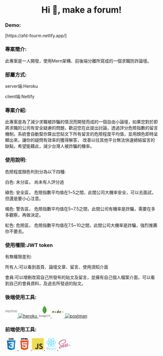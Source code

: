 <h1 align="center">Hi 👋, make a forum!</h1>

<h3 align="left" >Demo:</h3>
[https://afd-fourm.netlify.app/]

<h3 align="left">專案簡介:</h3>
<p align="left">此專案是一人開發，使用Mern架構、前後端分離所寫成的一個求職防詐論壇。</p>

<h3 align="left">部屬方式:</h3>
<p align="left">server端:Heroku</p>
<p align="left">client端:Netlify</p>

<h3 align="left">專案介紹:</h3>
<p align="left">此專案是為了減少求職被詐騙的情況而開發而成的一個自由小論壇，如果您對於即將求職的公司有安全疑慮的問題，歡迎您在此提出討論，透過評分危險指數的留言機制，系統會自動幫你算出您貼文下所有留言的危險程度平均值，並用顏色即時呈顯出來，讓你的疑問有效率的獲得解答， 改善以往其他平台無法快速總結留言的缺點，希望能藉此，減少台灣人被詐騙的機率。</p>

<h3 align="left">使用說明:</h3>
<p align="left">危險程度顏色判別分為以下四種:</p>
<p align="left">白色: 未分區， 尚未有人評分過</p>
<p align="left">綠色: 安全區， 危險指數平均值在1~5之間，此間公司大機率安全，可以去面試，但還是要小心注意。</p>
<p align="left">橘色: 警告區， 危險指數平均值在5~7.5之間，此間公司有機率是詐騙，需要在多多觀察，再做決定。</p>
<p align="left">紅色: 危險區， 危險指數平均值在7.5~10之間，此間公司大機率是詐騙，強烈推薦你不要去。</p>


<h3 align="left">使用權限:JWT token</h3>
<p align="left">有無權限差別:</p>
<p align="left">所有人:可以看到首頁、論壇文章、留言、使用須知介面</p>
<p align="left">會員:可以增刪改寫自己所發布的貼文及留言，並擁有自己個人檔案介面，可以看到自己的會員資料，及過去所發過的貼文。</p>

<h3 align="left">後端使用工具:</h3>
<p align="left"> <a href="https://expressjs.com" target="_blank" rel="noreferrer"> <img src="https://raw.githubusercontent.com/devicons/devicon/master/icons/express/express-original-wordmark.svg" alt="express" width="40" height="40"/> </a> <a href="https://heroku.com" target="_blank" rel="noreferrer"> <img src="https://www.vectorlogo.zone/logos/heroku/heroku-icon.svg" alt="heroku" width="40" height="40"/> </a> <a href="https://www.mongodb.com/" target="_blank" rel="noreferrer"> <img src="https://raw.githubusercontent.com/devicons/devicon/master/icons/mongodb/mongodb-original-wordmark.svg" alt="mongodb" width="40" height="40"/> </a> <a href="https://nodejs.org" target="_blank" rel="noreferrer"> <img src="https://raw.githubusercontent.com/devicons/devicon/master/icons/nodejs/nodejs-original-wordmark.svg" alt="nodejs" width="40" height="40"/> </a> <a href="https://postman.com" target="_blank" rel="noreferrer"> <img src="https://www.vectorlogo.zone/logos/getpostman/getpostman-icon.svg" alt="postman" width="40" height="40"/> </a> </p>

<h3 align="left">前端使用工具:</h3>
<p align="left"> <a href="https://www.w3schools.com/css/" target="_blank" rel="noreferrer"> <img src="https://raw.githubusercontent.com/devicons/devicon/master/icons/css3/css3-original-wordmark.svg" alt="css3" width="40" height="40"/> </a> <a href="https://heroku.com" target="_blank" rel="noreferrer"> <img src="https://raw.githubusercontent.com/devicons/devicon/master/icons/html5/html5-original-wordmark.svg" alt="html5" width="40" height="40"/> </a> <a href="https://developer.mozilla.org/en-US/docs/Web/JavaScript" target="_blank" rel="noreferrer"> <img src="https://raw.githubusercontent.com/devicons/devicon/master/icons/javascript/javascript-original.svg" alt="javascript" width="40" height="40"/> </a> <a href="https://reactjs.org/" target="_blank" rel="noreferrer"> <img src="https://raw.githubusercontent.com/devicons/devicon/master/icons/react/react-original-wordmark.svg" alt="react" width="40" height="40"/> </a> <a href="https://sass-lang.com" target="_blank" rel="noreferrer"> <img src="https://raw.githubusercontent.com/devicons/devicon/master/icons/sass/sass-original.svg" alt="sass" width="40" height="40"/> </a> </p>

